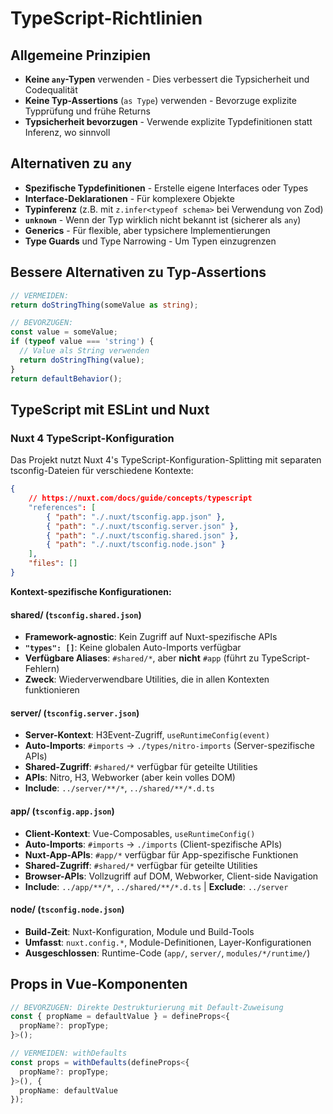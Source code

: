 # TypeScript-Richtlinien

## Allgemeine Prinzipien

- **Keine `any`-Typen** verwenden - Dies verbessert die Typsicherheit und Codequalität
- **Keine Typ-Assertions** (`as Type`) verwenden - Bevorzuge explizite Typprüfung und frühe Returns
- **Typsicherheit bevorzugen** - Verwende explizite Typdefinitionen statt Inferenz, wo sinnvoll

## Alternativen zu `any`

- **Spezifische Typdefinitionen** - Erstelle eigene Interfaces oder Types
- **Interface-Deklarationen** - Für komplexere Objekte
- **Typinferenz** (z.B. mit `z.infer<typeof schema>` bei Verwendung von Zod)
- **`unknown`** - Wenn der Typ wirklich nicht bekannt ist (sicherer als `any`)
- **Generics** - Für flexible, aber typsichere Implementierungen
- **Type Guards** und Type Narrowing - Um Typen einzugrenzen

## Bessere Alternativen zu Typ-Assertions

```typescript
// VERMEIDEN:
return doStringThing(someValue as string);

// BEVORZUGEN:
const value = someValue;
if (typeof value === 'string') {
  // Value als String verwenden
  return doStringThing(value);
}
return defaultBehavior();
```

## TypeScript mit ESLint und Nuxt

### Nuxt 4 TypeScript-Konfiguration

Das Projekt nutzt Nuxt 4's TypeScript-Konfiguration-Splitting mit separaten tsconfig-Dateien für verschiedene Kontexte:

```json
{
	// https://nuxt.com/docs/guide/concepts/typescript
	"references": [
		{ "path": "./.nuxt/tsconfig.app.json" },
		{ "path": "./.nuxt/tsconfig.server.json" },
		{ "path": "./.nuxt/tsconfig.shared.json" },
		{ "path": "./.nuxt/tsconfig.node.json" }
	],
	"files": []
}
```

**Kontext-spezifische Konfigurationen:**

#### **shared/** (`tsconfig.shared.json`)
- **Framework-agnostic**: Kein Zugriff auf Nuxt-spezifische APIs
- **`"types": []`**: Keine globalen Auto-Imports verfügbar
- **Verfügbare Aliases**: `#shared/*`, aber **nicht** `#app` (führt zu TypeScript-Fehlern)
- **Zweck**: Wiederverwendbare Utilities, die in allen Kontexten funktionieren

#### **server/** (`tsconfig.server.json`)
- **Server-Kontext**: H3Event-Zugriff, `useRuntimeConfig(event)`
- **Auto-Imports**: `#imports` → `./types/nitro-imports` (Server-spezifische APIs)
- **Shared-Zugriff**: `#shared/*` verfügbar für geteilte Utilities
- **APIs**: Nitro, H3, Webworker (aber kein volles DOM)
- **Include**: `../server/**/*`, `../shared/**/*.d.ts`

#### **app/** (`tsconfig.app.json`)
- **Client-Kontext**: Vue-Composables, `useRuntimeConfig()`
- **Auto-Imports**: `#imports` → `./imports` (Client-spezifische APIs)
- **Nuxt-App-APIs**: `#app/*` verfügbar für App-spezifische Funktionen
- **Shared-Zugriff**: `#shared/*` verfügbar für geteilte Utilities
- **Browser-APIs**: Vollzugriff auf DOM, Webworker, Client-side Navigation
- **Include**: `../app/**/*`, `../shared/**/*.d.ts` | **Exclude**: `../server`

#### **node/** (`tsconfig.node.json`)
- **Build-Zeit**: Nuxt-Konfiguration, Module und Build-Tools
- **Umfasst**: `nuxt.config.*`, Module-Definitionen, Layer-Konfigurationen
- **Ausgeschlossen**: Runtime-Code (`app/`, `server/`, `modules/*/runtime/`)

## Props in Vue-Komponenten

```typescript
// BEVORZUGEN: Direkte Destrukturierung mit Default-Zuweisung
const { propName = defaultValue } = defineProps<{
  propName?: propType;
}>();

// VERMEIDEN: withDefaults
const props = withDefaults(defineProps<{
  propName?: propType;
}>(), {
  propName: defaultValue
});
```
